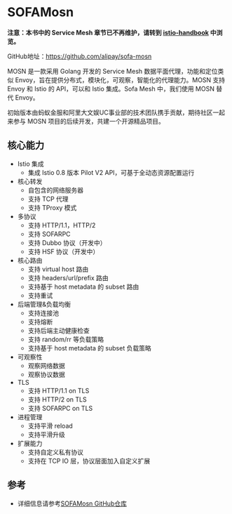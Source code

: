 # SOFAMosn

 **注意：本书中的 Service Mesh 章节已不再维护，请转到 [istio-handbook](https://jimmysong.io/istio-handbook) 中浏览。**

GitHub地址：https://github.com/alipay/sofa-mosn

MOSN 是一款采用 Golang 开发的 Service Mesh 数据平面代理，功能和定位类似 Envoy，旨在提供分布式，模块化，可观察，智能化的代理能力。MOSN 支持 Envoy 和 Istio 的 API，可以和 Istio 集成。Sofa Mesh 中，我们使用 MOSN 替代 Envoy。

初始版本由蚂蚁金服和阿里大文娱UC事业部的技术团队携手贡献，期待社区一起来参与 MOSN 项目的后续开发，共建一个开源精品项目。

## 核心能力

- Istio 集成
  - 集成 Istio 0.8 版本 Pilot V2 API，可基于全动态资源配置运行
- 核心转发
  - 自包含的网络服务器
  - 支持 TCP 代理
  - 支持 TProxy 模式
- 多协议
  - 支持 HTTP/1.1，HTTP/2
  - 支持 SOFARPC
  - 支持 Dubbo 协议（开发中）
  - 支持 HSF 协议（开发中）
- 核心路由
  - 支持 virtual host 路由
  - 支持 headers/url/prefix 路由
  - 支持基于 host metadata 的 subset 路由
  - 支持重试
- 后端管理&负载均衡
  - 支持连接池
  - 支持熔断
  - 支持后端主动健康检查
  - 支持 random/rr 等负载策略
  - 支持基于 host metadata 的 subset 负载策略
- 可观察性
  - 观察网络数据
  - 观察协议数据
- TLS
  - 支持 HTTP/1.1 on TLS
  - 支持 HTTP/2 on TLS
  - 支持 SOFARPC on TLS
- 进程管理
  - 支持平滑 reload
  - 支持平滑升级
- 扩展能力
  - 支持自定义私有协议
  - 支持在 TCP IO 层，协议层面加入自定义扩展

## 参考

- 详细信息请参考[SOFAMosn GitHub仓库](https://github.com/alipay/sofa-mosn)
